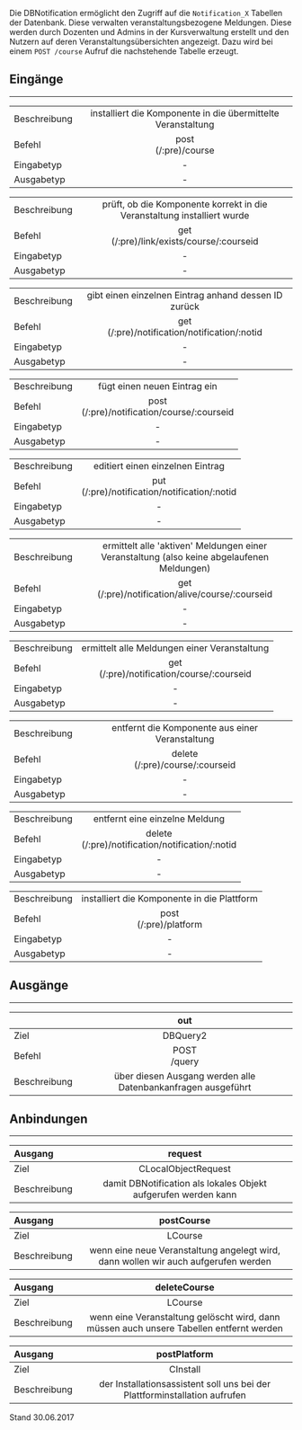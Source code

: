 <!--
  - @file de.md
  -
  - @license http://www.gnu.org/licenses/gpl-3.0.html GPL version 3
  -
  - @package OSTEPU (https://github.com/ostepu/ostepu-core)
  - @since -
  -
  - @author Till Uhlig <till.uhlig@student.uni-halle.de>
  - @date 2017
  -
 -->

Die DBNotification ermöglicht den Zugriff auf die `Notification_X` Tabellen der Datenbank. Diese verwalten veranstaltungsbezogene Meldungen. Diese werden durch Dozenten und Admins in der Kursverwaltung erstellt und den Nutzern auf deren Veranstaltungsübersichten angezeigt. Dazu wird bei einem `POST /course` Aufruf die nachstehende Tabelle erzeugt.

## Eingänge
---------------

|||
| :----------- |:-----: |
|Beschreibung| installiert die Komponente in die übermittelte Veranstaltung|
|Befehl| post<br>(/:pre)/course|
|Eingabetyp| -|
|Ausgabetyp| -|

|||
| :----------- |:-----: |
|Beschreibung| prüft, ob die Komponente korrekt in die Veranstaltung installiert wurde|
|Befehl| get<br>(/:pre)/link/exists/course/:courseid|
|Eingabetyp| -|
|Ausgabetyp| -|

|||
| :----------- |:-----: |
|Beschreibung| gibt einen einzelnen Eintrag anhand dessen ID zurück|
|Befehl| get<br>(/:pre)/notification/notification/:notid|
|Eingabetyp| -|
|Ausgabetyp| -|

|||
| :----------- |:-----: |
|Beschreibung| fügt einen neuen Eintrag ein|
|Befehl| post<br>(/:pre)/notification/course/:courseid|
|Eingabetyp| -|
|Ausgabetyp| -|

|||
| :----------- |:-----: |
|Beschreibung| editiert einen einzelnen Eintrag|
|Befehl| put<br>(/:pre)/notification/notification/:notid|
|Eingabetyp| -|
|Ausgabetyp| -|

|||
| :----------- |:-----: |
|Beschreibung| ermittelt alle 'aktiven' Meldungen einer Veranstaltung (also keine abgelaufenen Meldungen)|
|Befehl| get<br>(/:pre)/notification/alive/course/:courseid|
|Eingabetyp| -|
|Ausgabetyp| -|

|||
| :----------- |:-----: |
|Beschreibung| ermittelt alle Meldungen einer Veranstaltung|
|Befehl| get<br>(/:pre)/notification/course/:courseid|
|Eingabetyp| -|
|Ausgabetyp| -|

|||
| :----------- |:-----: |
|Beschreibung| entfernt die Komponente aus einer Veranstaltung|
|Befehl| delete<br>(/:pre)/course/:courseid|
|Eingabetyp| -|
|Ausgabetyp| -|

|||
| :----------- |:-----: |
|Beschreibung| entfernt eine einzelne Meldung|
|Befehl| delete<br>(/:pre)/notification/notification/:notid|
|Eingabetyp| -|
|Ausgabetyp| -|

|||
| :----------- |:-----: |
|Beschreibung| installiert die Komponente in die Plattform|
|Befehl| post<br>(/:pre)/platform|
|Eingabetyp| -|
|Ausgabetyp| -|


## Ausgänge
---------------

||out|
| :----------- |:-----: |
|Ziel| DBQuery2|
|Befehl| POST<br>/query|
|Beschreibung| über diesen Ausgang werden alle Datenbankanfragen ausgeführt|


## Anbindungen
---------------

|Ausgang|request|
| :----------- |:-----: |
|Ziel| CLocalObjectRequest|
|Beschreibung| damit DBNotification als lokales Objekt aufgerufen werden kann|

|Ausgang|postCourse|
| :----------- |:-----: |
|Ziel| LCourse|
|Beschreibung| wenn eine neue Veranstaltung angelegt wird, dann wollen wir auch aufgerufen werden|

|Ausgang|deleteCourse|
| :----------- |:-----: |
|Ziel| LCourse|
|Beschreibung| wenn eine Veranstaltung gelöscht wird, dann müssen auch unsere Tabellen entfernt werden|

|Ausgang|postPlatform|
| :----------- |:-----: |
|Ziel| CInstall|
|Beschreibung| der Installationsassistent soll uns bei der Plattforminstallation aufrufen|


Stand 30.06.2017
